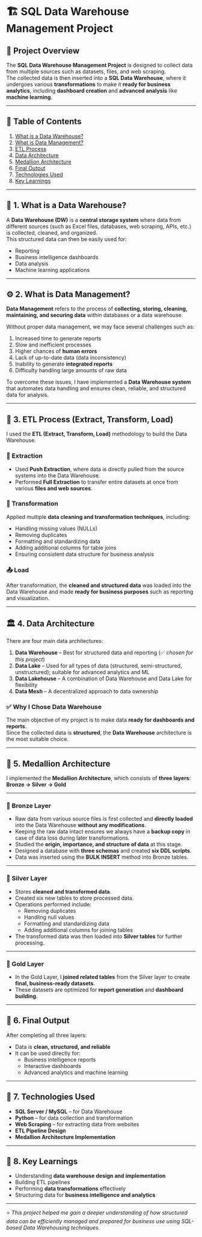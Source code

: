 # 🏗️ SQL Data Warehouse Management Project

## 📘 Project Overview  
The **SQL Data Warehouse Management Project** is designed to collect data from multiple sources such as datasets, files, and web scraping.  
The collected data is then inserted into a **SQL Data Warehouse**, where it undergoes various **transformations** to make it **ready for business analytics**, including **dashboard creation** and **advanced analysis** like **machine learning**.

---

## 🧾 Table of Contents  
1. [What is a Data Warehouse?](#-1-what-is-a-data-warehouse)  
2. [What is Data Management?](#-2-what-is-data-management)  
3. [ETL Process](#-3-etl-process-extract-transform-load)  
4. [Data Architecture](#-4-data-architecture)  
5. [Medallion Architecture](#-5-medallion-architecture)  
6. [Final Output](#-6-final-output)  
7. [Technologies Used](#-7-technologies-used)  
8. [Key Learnings](#-8-key-learnings)

---

## 🧩 1. What is a Data Warehouse?  
A **Data Warehouse (DW)** is a **central storage system** where data from different sources (such as Excel files, databases, web scraping, APIs, etc.) is collected, cleaned, and organized.  
This structured data can then be easily used for:
- Reporting  
- Business intelligence dashboards  
- Data analysis  
- Machine learning applications  

---

## ⚙️ 2. What is Data Management?  
**Data Management** refers to the process of **collecting, storing, cleaning, maintaining, and securing data** within databases or a data warehouse.

Without proper data management, we may face several challenges such as:
1. Increased time to generate reports  
2. Slow and inefficient processes  
3. Higher chances of **human errors**  
4. Lack of up-to-date data (data inconsistency)  
5. Inability to generate **integrated reports**  
6. Difficulty handling large amounts of raw data  

To overcome these issues, I have implemented a **Data Warehouse system** that automates data handling and ensures clean, reliable, and structured data for analysis.

---

## 🔄 3. ETL Process (Extract, Transform, Load)  

I used the **ETL (Extract, Transform, Load)** methodology to build the Data Warehouse.

### 🧮 Extraction  
- Used **Push Extraction**, where data is directly pulled from the source systems into the Data Warehouse.  
- Performed **Full Extraction** to transfer entire datasets at once from various **files and web sources**.

### 🔧 Transformation  
Applied multiple **data cleaning and transformation techniques**, including:
- Handling missing values (NULLs)  
- Removing duplicates  
- Formatting and standardizing data  
- Adding additional columns for table joins  
- Ensuring consistent data structure for business analysis  

### 📤 Load  
After transformation, the **cleaned and structured data** was loaded into the Data Warehouse and made **ready for business purposes** such as reporting and visualization.

---

## 🏛️ 4. Data Architecture  

There are four main data architectures:
1. **Data Warehouse** – Best for structured data and reporting (✅ *chosen for this project*)  
2. **Data Lake** – Used for all types of data (structured, semi-structured, unstructured); suitable for advanced analytics and ML  
3. **Data Lakehouse** – A combination of Data Warehouse and Data Lake for flexibility  
4. **Data Mesh** – A decentralized approach to data ownership  

### ✅ Why I Chose Data Warehouse  
The main objective of my project is to make data **ready for dashboards and reports**.  
Since the collected data is **structured**, the **Data Warehouse** architecture is the most suitable choice.

---

## 🧱 5. Medallion Architecture  

I implemented the **Medallion Architecture**, which consists of **three layers**:  
**Bronze → Silver → Gold**

---

### 🥉 Bronze Layer  
- Raw data from various source files is first collected and **directly loaded** into the Data Warehouse **without any modifications**.  
- Keeping the raw data intact ensures we always have a **backup copy** in case of data loss during later transformations.  
- Studied the **origin, importance, and structure of data** at this stage.  
- Designed a database with **three schemas** and created **six DDL scripts**.  
- Data was inserted using the **BULK INSERT** method into Bronze tables.

---

### 🥈 Silver Layer  
- Stores **cleaned and transformed data**.  
- Created six new tables to store processed data.  
- Operations performed include:
  - Removing duplicates  
  - Handling null values  
  - Formatting and standardizing data  
  - Adding additional columns for joining tables  
- The transformed data was then loaded into **Silver tables** for further processing.

---

### 🥇 Gold Layer  
- In the Gold Layer, I **joined related tables** from the Silver layer to create **final, business-ready datasets**.  
- These datasets are optimized for **report generation** and **dashboard building**.

---

## 🚀 6. Final Output  
After completing all three layers:
- Data is **clean, structured, and reliable**  
- It can be used directly for:
  - Business intelligence reports  
  - Interactive dashboards  
  - Advanced analytics and machine learning  

---

## 🧰 7. Technologies Used  
- **SQL Server / MySQL** – for Data Warehouse  
- **Python** – for data collection and transformation  
- **Web Scraping** – for extracting data from websites  
- **ETL Pipeline Design**  
- **Medallion Architecture Implementation**  

---

## 🧠 8. Key Learnings  
- Understanding **data warehouse design and implementation**  
- Building ETL pipelines  
- Performing **data transformations** effectively  
- Structuring data for **business intelligence and analytics**  

---

⭐ *This project helped me gain a deeper understanding of how structured data can be efficiently managed and prepared for business use using SQL-based Data Warehousing techniques.*
